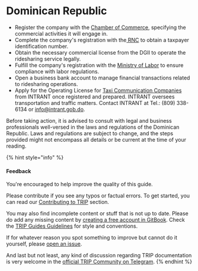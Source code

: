 # Dominican Republic



* Register the company with the [Chamber of Commerce](https://www.camarasantodomingo.do/), specifying the commercial activities it will engage in.
* Complete the company's registration with the[ RNC](https://dgii.gov.do/Paginas/default.aspx) to obtain a taxpayer identification number.
* Obtain the necessary commercial license from the DGII to operate the ridesharing service legally.
* Fulfill the company's registration with the [Ministry of Labor](https://mt.gob.do/) to ensure compliance with labor regulations.
* Open a business bank account to manage financial transactions related to ridesharing operations.
* Apply for the Operating License for [Taxi Communication Companies](https://intrant.gob.do/index.php/servicios/servicios-licencia-de-operacion-transporte-privado/item/874-licencia-de-operacion-companias-taxis-por-comunicacion) from INTRANT once registered and prepared. INTRANT oversees transportation and traffic matters. Contact INTRANT at Tel.: (809) 338-6134 or [info@intrant.gob.do](mailto:info@intrant.gob.do).

Before taking action, it is advised to consult with legal and business professionals well-versed in the laws and regulations of the Dominican Republic. Laws and regulations are subject to change, and the steps provided might not encompass all details or be current at the time of your reading.

{% hint style="info" %}
#### Feedback

You're encouraged to help improve the quality of this guide.

Please contribute if you see any typos or factual errors. To get started, you can read our [Contributing to TRIP](https://guides.trip.dev/contributing/contributing-to-trip) section.

You may also find incomplete content or stuff that is not up to date. Please do add any missing content by [creating a free account in GitBook](https://app.gitbook.com/invite/0WSd8UiSeH2xhfJrSbUr/YFiygcuBiy7oN3WJyDRs). Check the [TRIP Guides Guidelines](https://guides.trip.dev/contributing/guides-guidelines) for style and conventions.

If for whatever reason you spot something to improve but cannot do it yourself, please [open an issue](https://github.com/TeleportXYZ/TRIP-Guides/issues/).

And last but not least, any kind of discussion regarding TRIP documentation is very welcome in the [official TRIP Community on Telegram](https://trip.dev/chat).
{% endhint %}
